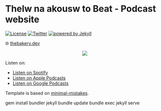 # Thelw na akousw to Beat - Podcast website

[![License](https://img.shields.io/badge/License-Apache%202.0-blue)](https://opensource.org/licenses/Apache-2.0) [![Twitter](https://img.shields.io/badge/Twitter-@cortinico-blue.svg?style=flat)](http://twitter.com/cortinico) [![powered by Jekyll](https://img.shields.io/badge/powered_by-Jekyll-red.svg)](https://jekyllrb.com/)

🌐 [thebakery.dev](https://thebakery.dev)

<p align="center">
    <img src="https://i.imgur.com/k7HDp50.png">
</p>

Listen on:
* <i class="fab fa-spotify"></i> [Listen on Spotify](https://open.spotify.com/show/4jV6Yoz7D38sZJlYMzJm3k?si=AL3ske_0R_CKlEScMhYhug)
* <i class="fas fa-podcast"></i> [Listen on Apple Podcasts](https://podcasts.apple.com/us/podcast/the-developers-bakery/id1542849034)
* <i class="fab fa-google-play"></i> [Listen on Google Podcasts](https://podcasts.google.com/feed/aHR0cHM6Ly90aGViYWtlcnkuZGV2L3BvZGNhc3QueG1s)

Template is based on [minimal-mistakes](https://github.com/mmistakes/minimal-mistakes/).

gem install bundler jekyll
bundle update
bundle exec jekyll serve